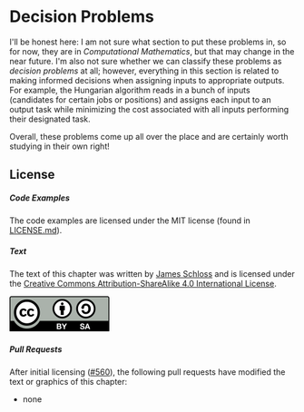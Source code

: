 # Decision Problems
I'll be honest here: I am not sure what section to put these problems in, so for now, they are in *Computational Mathematics*, but that may change in the near future.
I'm also not sure whether we can classify these problems as *decision problems* at all; however, everything in this section is related to making informed decisions when assigning inputs to appropriate outputs.
For example, the Hungarian algorithm reads in a bunch of inputs (candidates for certain jobs or positions) and assigns each input to an output task while minimizing the cost associated with all inputs performing their designated task.

Overall, these problems come up all over the place and are certainly worth studying in their own right!


<script>
MathJax.Hub.Queue(["Typeset",MathJax.Hub]);
</script>

## License

##### Code Examples

The code examples are licensed under the MIT license (found in [LICENSE.md](https://github.com/algorithm-archivists/algorithm-archive/blob/master/LICENSE.md)).

##### Text

The text of this chapter was written by [James Schloss](https://github.com/leios) and is licensed under the [Creative Commons Attribution-ShareAlike 4.0 International License](https://creativecommons.org/licenses/by-sa/4.0/legalcode).

[<p><img  class="center" src="../cc/CC-BY-SA_icon.svg" /></p>](https://creativecommons.org/licenses/by-sa/4.0/)

##### Pull Requests

After initial licensing ([#560](https://github.com/algorithm-archivists/algorithm-archive/pull/560)), the following pull requests have modified the text or graphics of this chapter:
- none
